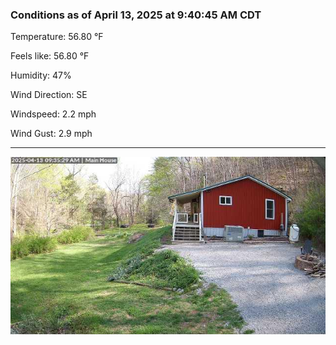 ### Conditions as of April 13, 2025 at 9:40:45 AM CDT 

Temperature: 56.80 &deg;F

Feels like: 56.80 &deg;F

Humidity: 47%

Wind Direction: SE

Windspeed: 2.2 mph

Wind Gust: 2.9 mph

---

<img src="./images/latest.jpeg"/>

